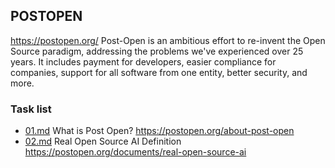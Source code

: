 ## POSTOPEN 

https://postopen.org/
Post-Open is an ambitious effort to re-invent the Open Source paradigm, addressing the problems we've experienced over 25 years. It includes payment for developers, easier compliance for companies, support for all software from one entity, better security, and more. 

### Task list
- [01.md](01.md) What is Post Open?  https://postopen.org/about-post-open 
- [02.md](02.md) Real Open Source AI Definition https://postopen.org/documents/real-open-source-ai

